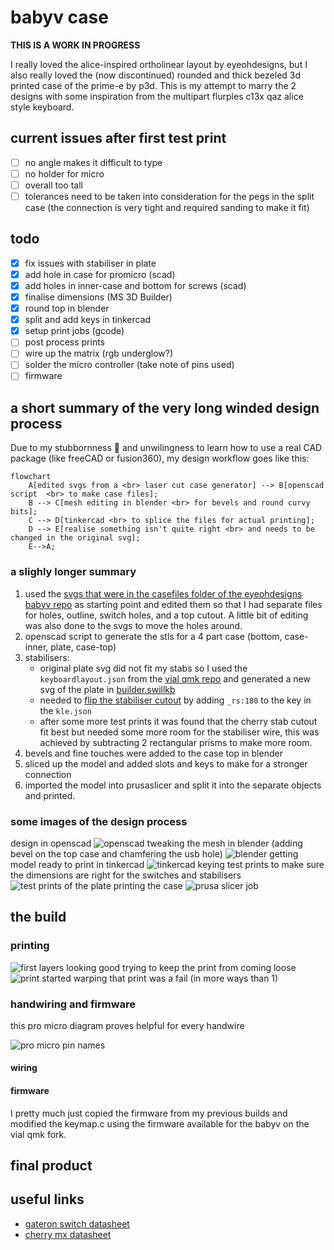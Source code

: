 # babyv case

**THIS IS A WORK IN PROGRESS**

<!-- put the nicest photo here -->

I really loved the alice-inspired ortholinear layout by eyeohdesigns, but I also really loved the (now discontinued) rounded and thick bezeled 3d printed case of the prime-e by p3d.
This is my attempt to marry the 2 designs with some inspiration from the multipart flurples c13x qaz alice style keyboard.

<!-- change this path to match the actual github link
<script src="https://embed.github.com/view/3d/kevin-nel/babyvcase/master/case/case.stl"></script>
-->
## current issues after first test print

- [ ] no angle makes it difficult to type
- [ ] no holder for micro
- [ ] overall too tall 
- [ ] tolerances need to be taken into consideration for the pegs in the split case (the connection is very tight and required sanding to make it fit)

## todo

- [x] fix issues with stabiliser in plate
- [x] add hole in case for promicro (scad)
- [x] add holes in inner-case and bottom for screws (scad)
- [x] finalise dimensions (MS 3D Builder)
- [x] round top in blender
- [x] split and add keys in tinkercad
- [x] setup print jobs (gcode)
- [ ] post process prints
- [ ] wire up the matrix (rgb underglow?)
- [ ] solder the micro controller (take note of pins used)
- [ ] firmware

## a short summary of the very long winded design process

Due to my stubbornness :ox: and unwilingness to learn how to use a real CAD package (like freeCAD or fusion360), my design workflow goes like this:

```mermaid
flowchart
    A[edited svgs from a <br> laser cut case generator] --> B[openscad script  <br> to make case files];
    B --> C[mesh editing in blender <br> for bevels and round curvy bits];
    C --> D[tinkercad <br> to splice the files for actual printing];
    D --> E[realise something isn't quite right <br> and needs to be changed in the original svg];
    E-->A;
```

### a slighly longer summary

1. used the [svgs that were in the casefiles folder of the eyeohdesigns babyv repo](https://github.com/joedinkle/eyeohdesigns/tree/main/keyboards/babyv/casefiles) as starting point and edited them so that I had separate files for holes, outline, switch holes, and a top cutout. A little bit of editing was also done to the svgs to move the holes around.
2. openscad script to generate the stls for a 4 part case (bottom, case-inner, plate, case-top)
3. stabilisers:
    - original plate svg did not fit my stabs so I used the ``keyboardlayout.json`` from the [vial qmk repo](https://github.com/vial-kb/vial-qmk/blob/vial/keyboards/eyeohdesigns/babyv/keymaps/vial/vial.json) and generated a new svg of the plate in [builder.swillkb](http://www.builder.swillkb.com/)
    - needed to [flip the stabiliser cutout](https://builder-docs.swillkb.com/features/) by adding ``_rs:180`` to the key in the ``kle.json``
    - after some more test prints it was found that the cherry stab cutout fit best but needed some more room for the stabiliser wire, this was achieved by subtracting 2 rectangular prisms to make more room.
4. bevels and fine touches were added to the case top in blender
5. sliced up the model and added slots and keys to make for a stronger connection
6. imported the model into prusaslicer and split it into the separate objects and printed.

### some images of the design process

design in openscad
![openscad](img/openscad1.png)
tweaking the mesh in blender (adding bevel on the top case and chamfering the usb hole)
![blender](img/blender1.png)
getting model ready to print in tinkercad
![tinkercad keying](img/tinkercad2.png)
test prints to make sure the dimensions are right for the switches and stabilisers
![test prints of the plate](img/test-prints.jpg)
printing the case
![prusa slicer job](img/prusa.png)

## the build

### printing

![first layers looking good](img/print1.jpg)
trying to keep the print from coming loose
![print started warping](img/print2.jpg)
that print was a fail (in more ways than 1)

### handwiring and firmware

this pro micro diagram proves helpful for every handwire

![pro micro pin names](./img/promicropins.jpg)

#### wiring

<!-- insert images of diode twisting, rows and columns and mcu all connected -->

#### firmware

I pretty much just copied the firmware from my previous builds and modified the keymap.c using the firmware available for the babyv on the vial qmk fork.

## final product

<!-- glory shots (also put the nicest photo at the top of the readme) -->

## useful links

- [gateron switch datasheet](https://objects.githubusercontent.com/github-production-repository-file-5c1aeb/50147694/6528571?X-Amz-Algorithm=AWS4-HMAC-SHA256&X-Amz-Credential=AKIAIWNJYAX4CSVEH53A%2F20220401%2Fus-east-1%2Fs3%2Faws4_request&X-Amz-Date=20220401T144217Z&X-Amz-Expires=300&X-Amz-Signature=ec10e09da1aab0223d2a1809e3540ad6e22703289dc6e7bbb512e438b6ce3f4f&X-Amz-SignedHeaders=host&actor_id=78508907&key_id=0&repo_id=50147694&response-content-disposition=attachment%3Bfilename%3Dgateron_ks9_datasheet.pdf&response-content-type=application%2Fpdf)
- [cherry mx datasheet](https://media.digikey.com/PDF/Data%20Sheets/Cherry%20PDFs/MX%20Series.pdf)
